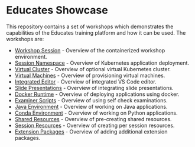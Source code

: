 Educates Showcase
=================

This repository contains a set of workshops which demonstrates the capabilities
of the Educates training platform and how it can be used. The workshops are:

* [Workshop Session](workshops/lab-workshop-session) - Overview of the containerized workshop environment.
* [Session Namespace](workshops/lab-session-namespace) - Overview of Kubernetes application deployment.
* [Virtual Cluster](workshops/lab-virtual-cluster) - Overview of optional virtual Kubernetes cluster.
* [Virtual Machines](workshops/lab-virtual-machines) - Overview of provisioning virtual machines.
* [Integrated Editor](workshops/lab-integrated-editor) - Overview of integrated VS Code editor.
* [Slide Presentations](workshops/lab-slide-presentations) - Overview of integrating slide presentations.
* [Docker Runtime](workshops/lab-docker-runtime) - Overview of deploying applications using docker.
* [Examiner Scripts](workshops/lab-examiner-scripts) - Overview of using self check examinations.
* [Java Environment](workshops/lab-java-environment) - Overview of working on Java applications.
* [Conda Environment](workshops/lab-conda-environment) - Overview of working on Python applications.
* [Shared Resources](workshops/lab-shared-resources) - Overview of pre-creating shared resources.
* [Session Resources](workshops/lab-session-resources) - Overview of creating per session resources.
* [Extension Packages](workshops/lab-extension-packages) - Overview of adding additional extension packages.
